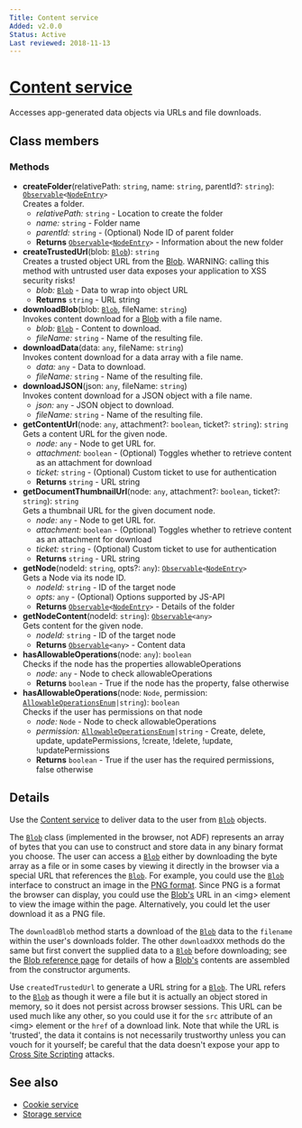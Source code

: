 ```yaml
---
Title: Content service
Added: v2.0.0
Status: Active
Last reviewed: 2018-11-13
---
```


# [Content service](../../lib/core/services/content.service.ts "Defined in content.service.ts")

Accesses app-generated data objects via URLs and file downloads.

## Class members

### Methods

-   **createFolder**(relativePath: `string`, name: `string`, parentId?: `string`): [`Observable`](http://reactivex.io/documentation/observable.html)`<`[`NodeEntry`](https://github.com/Alfresco/alfresco-js-api/blob/master/src/alfresco-core-rest-api/docs/NodeEntry.md)`>`<br/>
    Creates a folder.
    -   _relativePath:_ `string`  - Location to create the folder
    -   _name:_ `string`  - Folder name
    -   _parentId:_ `string`  - (Optional) Node ID of parent folder
    -   **Returns** [`Observable`](http://reactivex.io/documentation/observable.html)`<`[`NodeEntry`](https://github.com/Alfresco/alfresco-js-api/blob/master/src/alfresco-core-rest-api/docs/NodeEntry.md)`>` - Information about the new folder
-   **createTrustedUrl**(blob: [`Blob`](https://developer.mozilla.org/en-US/docs/Web/API/Blob)): `string`<br/>
    Creates a trusted object URL from the [Blob](https://developer.mozilla.org/en-US/docs/Web/API/Blob). WARNING: calling this method with untrusted user data exposes your application to XSS security risks!
    -   _blob:_ [`Blob`](https://developer.mozilla.org/en-US/docs/Web/API/Blob)  - Data to wrap into object URL
    -   **Returns** `string` - URL string
-   **downloadBlob**(blob: [`Blob`](https://developer.mozilla.org/en-US/docs/Web/API/Blob), fileName: `string`)<br/>
    Invokes content download for a [Blob](https://developer.mozilla.org/en-US/docs/Web/API/Blob) with a file name.
    -   _blob:_ [`Blob`](https://developer.mozilla.org/en-US/docs/Web/API/Blob)  - Content to download.
    -   _fileName:_ `string`  - Name of the resulting file.
-   **downloadData**(data: `any`, fileName: `string`)<br/>
    Invokes content download for a data array with a file name.
    -   _data:_ `any`  - Data to download.
    -   _fileName:_ `string`  - Name of the resulting file.
-   **downloadJSON**(json: `any`, fileName: `string`)<br/>
    Invokes content download for a JSON object with a file name.
    -   _json:_ `any`  - JSON object to download.
    -   _fileName:_ `string`  - Name of the resulting file.
-   **getContentUrl**(node: `any`, attachment?: `boolean`, ticket?: `string`): `string`<br/>
    Gets a content URL for the given node.
    -   _node:_ `any`  - Node to get URL for.
    -   _attachment:_ `boolean`  - (Optional) Toggles whether to retrieve content as an attachment for download
    -   _ticket:_ `string`  - (Optional) Custom ticket to use for authentication
    -   **Returns** `string` - URL string
-   **getDocumentThumbnailUrl**(node: `any`, attachment?: `boolean`, ticket?: `string`): `string`<br/>
    Gets a thumbnail URL for the given document node.
    -   _node:_ `any`  - Node to get URL for.
    -   _attachment:_ `boolean`  - (Optional) Toggles whether to retrieve content as an attachment for download
    -   _ticket:_ `string`  - (Optional) Custom ticket to use for authentication
    -   **Returns** `string` - URL string
-   **getNode**(nodeId: `string`, opts?: `any`): [`Observable`](http://reactivex.io/documentation/observable.html)`<`[`NodeEntry`](https://github.com/Alfresco/alfresco-js-api/blob/master/src/alfresco-core-rest-api/docs/NodeEntry.md)`>`<br/>
    Gets a Node via its node ID.
    -   _nodeId:_ `string`  - ID of the target node
    -   _opts:_ `any`  - (Optional) Options supported by JS-API
    -   **Returns** [`Observable`](http://reactivex.io/documentation/observable.html)`<`[`NodeEntry`](https://github.com/Alfresco/alfresco-js-api/blob/master/src/alfresco-core-rest-api/docs/NodeEntry.md)`>` - Details of the folder
-   **getNodeContent**(nodeId: `string`): [`Observable`](http://reactivex.io/documentation/observable.html)`<any>`<br/>
    Gets content for the given node.
    -   _nodeId:_ `string`  - ID of the target node
    -   **Returns** [`Observable`](http://reactivex.io/documentation/observable.html)`<any>` - Content data
-   **hasAllowableOperations**(node: `any`): `boolean`<br/>
    Checks if the node has the properties allowableOperations
    -   _node:_ `any`  - Node to check allowableOperations
    -   **Returns** `boolean` - True if the node has the property, false otherwise
-   **hasAllowableOperations**(node: `Node`, permission: [`AllowableOperationsEnum`](../../lib/core/models/allowable-operations.enum.ts)`|string`): `boolean`<br/>
    Checks if the user has permissions on that node
    -   _node:_ `Node`  - Node to check allowableOperations
    -   _permission:_ [`AllowableOperationsEnum`](../../lib/core/models/allowable-operations.enum.ts)`|string`  - Create, delete, update, updatePermissions, !create, !delete, !update, !updatePermissions
    -   **Returns** `boolean` - True if the user has the required permissions, false otherwise

## Details

Use the [Content service](../core/content.service.md) to deliver data to the user from [`Blob`](https://developer.mozilla.org/en-US/docs/Web/API/Blob) objects.

The [`Blob`](https://developer.mozilla.org/en-US/docs/Web/API/Blob) class
(implemented in the browser, not ADF) represents an array of bytes that you can
use to construct and store data in any binary format you choose.
The user can access a [`Blob`](https://developer.mozilla.org/en-US/docs/Web/API/Blob) either by downloading the byte array as a file or in
some cases by viewing it directly in the browser via a special URL that references
the [`Blob`](https://developer.mozilla.org/en-US/docs/Web/API/Blob). For example, you could use the [`Blob`](https://developer.mozilla.org/en-US/docs/Web/API/Blob) interface to construct an image in the
[PNG format](https://en.wikipedia.org/wiki/Portable_Network_Graphics). Since
PNG is a format the browser can display, you could use the [Blob's](https://developer.mozilla.org/en-US/docs/Web/API/Blob) URL in an
&lt;img> element to view the image within the page. Alternatively, you could let
the user download it as a PNG file.

The `downloadBlob` method starts a download of the [`Blob`](https://developer.mozilla.org/en-US/docs/Web/API/Blob) data to the `filename`
within the user's downloads folder. The other `downloadXXX` methods do the same
but first convert the supplied data to a [`Blob`](https://developer.mozilla.org/en-US/docs/Web/API/Blob) before downloading; see the
[Blob reference page](https://developer.mozilla.org/en-US/docs/Web/API/Blob)
for details of how a [Blob's](https://developer.mozilla.org/en-US/docs/Web/API/Blob) contents are assembled from the constructor arguments.

Use `createdTrustedUrl` to generate a URL string for a [`Blob`](https://developer.mozilla.org/en-US/docs/Web/API/Blob). The URL refers to
the [`Blob`](https://developer.mozilla.org/en-US/docs/Web/API/Blob) as though it were a file but it is actually an object stored in memory,
so it does not persist across browser sessions. This URL can be used much like any
other, so you could use it for the `src` attribute of an &lt;img> element or the
`href` of a download link. Note that while the URL is 'trusted', the data it contains
is not necessarily trustworthy unless you can vouch for it yourself; be careful that
the data doesn't expose your app to
[Cross Site Scripting](https://en.wikipedia.org/wiki/Cross-site_scripting)
attacks.

## See also

-   [Cookie service](cookie.service.md)
-   [Storage service](storage.service.md)
